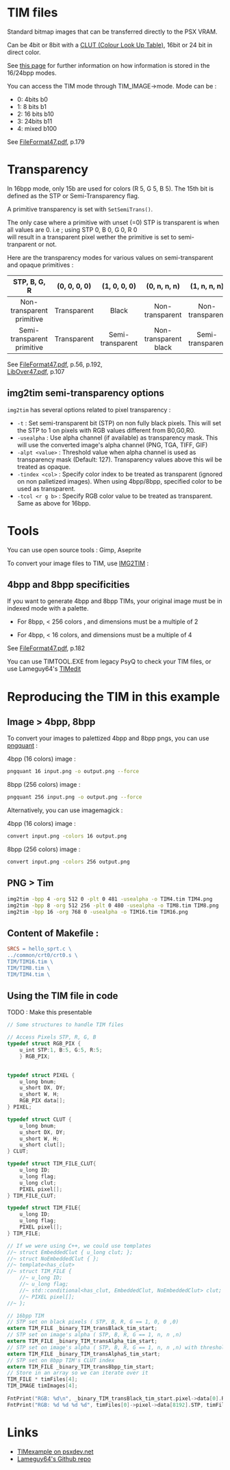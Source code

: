 # TIM files

Standard bitmap images that can be transferred directly to the PSX VRAM.

Can be 4bit or 8bit with a [CLUT (Colour Look Up Table)](https://en.wikipedia.org/wiki/Palette_(computing)), 16bit or 24 bit in direct color.  

See [this page](https://www.fourcc.org/pixel-format/rgb-bi_rgb/) for further information on how information is stored in the 16/24bpp modes.  

You can access the TIM mode through TIM_IMAGE->mode. 
Mode can be :

  * 0: 4bits   b0
  * 1: 8 bits  b1
  * 2: 16 bits b10
  * 3: 24bits  b11
  * 4: mixed   b100

See [FileFormat47.pdf](http://psx.arthus.net/sdk/Psy-Q/DOCS/FileFormat47.pdf), p.179

# Transparency

In 16bpp mode, only 15b are used for colors (R 5, G 5, B 5). The 15th bit is defined as the STP or Semi-Transparency flag.  

A primitive transparency is set with `SetSemiTrans()`.  

The only case where a primitive with unset (=0) STP is transparent is when all values are 0.  i.e ; using STP 0, B 0, G 0, R 0  
will result in a transparent pixel wether the primitive is set to semi-tranparent or not.  

Here are the transparency modes for various values on semi-transparent and opaque primitives :

 | STP, B, G, R | (0, 0, 0, 0) | (1, 0, 0, 0) | (0, n, n, n) | (1, n, n, n) |
 | :-: | :-: | :-: | :-: | :-: |
 | Non-transparent primitive | Transparent | Black | Non-transparent |  Non-transparent |  
 | Semi-transparent primitive | Transparent | Semi-transparent  | Non-transparent black |  Semi-transparent  |  

See [FileFormat47.pdf](http://psx.arthus.net/sdk/Psy-Q/DOCS/FileFormat47.pdf), p.56, p.192,   
[LibOver47.pdf](http://psx.arthus.net/sdk/Psy-Q/DOCS/LibOver47.pdf), p.107

## img2tim semi-transparency options

`img2tim` has several options related to pixel transparency :  

 * `-t`            : Set semi-transparent bit (STP) on non fully black pixels. This will set the STP to 1 on pixels with RGB values different from B0,G0,R0.
 * `-usealpha`     : Use alpha channel (if available) as transparency mask. This will use the converted image's alpha channel (PNG, TGA, TIFF, GIF)
 * `-alpt <value>` : Threshold value when alpha channel is used as transparency mask (Default: 127). Transparency values above this wil be treated as opaque.
 * `-tindex <col>` : Specify color index to be treated as transparent (ignored on non palletized images). When using 4bpp/8bpp, specified color to be used as transparent.
 * `-tcol <r g b>` : Specify RGB color value to be treated as transparent. Same as above for 16bpp.

# Tools

You can use open source tools : Gimp, Aseprite

To convert your image files to TIM, use [IMG2TIM](https://github.com/Lameguy64/img2tim) :

## 4bpp and 8bpp specificities 

If you want to generate 4bpp and 8bpp TIMs, your original image must be in indexed mode with a palette.

  * For 8bpp, < 256 colors , and dimensions must be a multiple of 2

  * For 4bpp, < 16 colors, and dimensions must be a multiple of 4
  
See [FileFormat47.pdf](http://psx.arthus.net/sdk/Psy-Q/DOCS/FileFormat47.pdf), p.182

You can use TIMTOOL.EXE from legacy PsyQ to check your TIM files, or use Lameguy64's [TIMedit](https://github.com/Lameguy64/TIMedit)

# Reproducing the TIM in this example

## Image > 4bpp, 8bpp

To convert your images to palettized 4bpp and 8bpp pngs, you can use [pngquant](https://pngquant.org/) :

4bpp (16 colors) image :

```bash
pngquant 16 input.png -o output.png --force 
```
8bpp (256 colors) image :

```bash
pngquant 256 input.png -o output.png --force 
```
 
Alternatively, you can use imagemagick :

4bpp (16 colors) image :

```bash
convert input.png -colors 16 output.png 
```
8bpp (256 colors) image :

```bash
convert input.png -colors 256 output.png
```

## PNG > Tim

```bash
img2tim -bpp 4 -org 512 0 -plt 0 481 -usealpha -o TIM4.tim TIM4.png 
img2tim -bpp 8 -org 512 256 -plt 0 480 -usealpha -o TIM8.tim TIM8.png 
img2tim -bpp 16 -org 768 0 -usealpha -o TIM16.tim TIM16.png 
```
## Content of Makefile :

```mk
SRCS = hello_sprt.c \
../common/crt0/crt0.s \
TIM/TIM16.tim \
TIM/TIM8.tim \
TIM/TIM4.tim \
```
## Using the TIM file in code

TODO : Make this presentable

```c
// Some structures to handle TIM files 

// Access Pixels STP, R, G, B 
typedef struct RGB_PIX {
    u_int STP:1, B:5, G:5, R:5;
    } RGB_PIX;
    

typedef struct PIXEL {
    u_long bnum;
    u_short DX, DY;
    u_short W, H;
    RGB_PIX data[]; 
} PIXEL;

typedef struct CLUT {
    u_long bnum;
    u_short DX, DY;
    u_short W, H;
    u_short clut[]; 
} CLUT;

typedef struct TIM_FILE_CLUT{
    u_long ID;
    u_long flag;
    u_long clut;
    PIXEL pixel[];
} TIM_FILE_CLUT;

typedef struct TIM_FILE{
    u_long ID;
    u_long flag;
    PIXEL pixel[];
} TIM_FILE;

// If we were using C++, we could use templates 
//~ struct EmbeddedClut { u_long clut; };
//~ struct NoEmbeddedClut { };
//~ template<has_clut>
//~ struct TIM_FILE {
    //~ u_long ID;
    //~ u_long flag;
    //~ std::conditional<has_clut, EmbeddedClut, NoEmbeddedClut> clut;
    //~ PIXEL pixel[];
//~ };

// 16bpp TIM
// STP set on black pixels ( STP, B, R, G == 1, 0, 0 ,0)
extern TIM_FILE _binary_TIM_transBlack_tim_start;
// STP set on image's alpha ( STP, B, R, G == 1, n, n ,n)
extern TIM_FILE _binary_TIM_transAlpha_tim_start;
// STP set on image's alpha ( STP, B, R, G == 1, n, n ,n) with threshold (img2tim -alpt option)
extern TIM_FILE _binary_TIM_transAlphaS_tim_start;
// STP set on 8bpp TIM's CLUT index 
extern TIM_FILE _binary_TIM_trans8bpp_tim_start;
// Store in an array so we can iterate over it
TIM_FILE * timFiles[4];
TIM_IMAGE timImages[4];
        
FntPrint("RGB: %d\n", _binary_TIM_transBlack_tim_start.pixel->data[0].R );                   
FntPrint("RGB: %d %d %d %d", timFiles[0]->pixel->data[8192].STP, timFiles[0]->pixel->data[8192].R, timFiles[0]->pixel->data[8192].G, timFiles[0]->pixel->data[8192].B );  
```

# Links 

  * [TIMexample on psxdev.net](http://www.psxdev.net/forum/viewtopic.php?f=64&t=313)
  * [Lameguy64's Github repo](https://github.com/Lameguy64)
